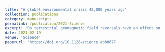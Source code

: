 ```yaml
---
title: "A global environmental crisis 42,000 years ago"
collection: publications
category: manuscripts
permalink: /publication/2021-Science
excerpt: 'Do terrestrial geomagnetic field reversals have an effect on Earth's climate?'
date: 2021-02-19 
venue: 'Science'
paperurl: 'https://doi.org/10.1126/science.abb8677'
---
```

